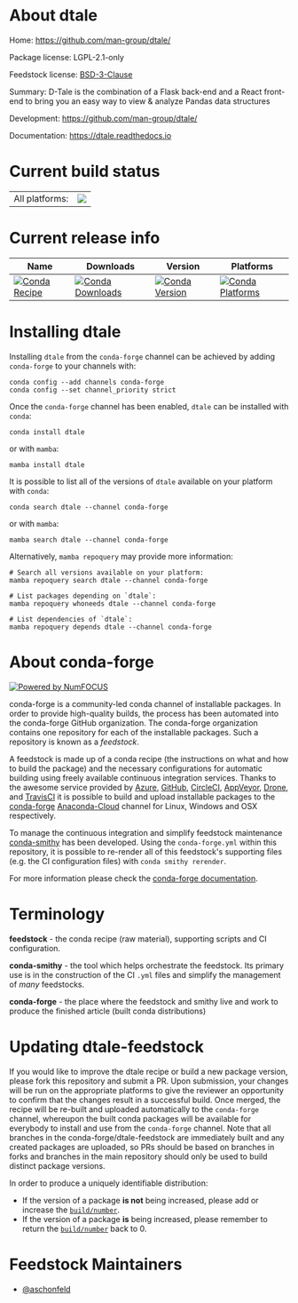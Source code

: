About dtale
===========

Home: https://github.com/man-group/dtale/

Package license: LGPL-2.1-only

Feedstock license: [BSD-3-Clause](https://github.com/conda-forge/dtale-feedstock/blob/main/LICENSE.txt)

Summary: D-Tale is the combination of a Flask back-end and a React front-end to bring you an easy way to view & analyze Pandas data structures

Development: https://github.com/man-group/dtale/

Documentation: https://dtale.readthedocs.io

Current build status
====================


<table><tr><td>All platforms:</td>
    <td>
      <a href="https://dev.azure.com/conda-forge/feedstock-builds/_build/latest?definitionId=9082&branchName=main">
        <img src="https://dev.azure.com/conda-forge/feedstock-builds/_apis/build/status/dtale-feedstock?branchName=main">
      </a>
    </td>
  </tr>
</table>

Current release info
====================

| Name | Downloads | Version | Platforms |
| --- | --- | --- | --- |
| [![Conda Recipe](https://img.shields.io/badge/recipe-dtale-green.svg)](https://anaconda.org/conda-forge/dtale) | [![Conda Downloads](https://img.shields.io/conda/dn/conda-forge/dtale.svg)](https://anaconda.org/conda-forge/dtale) | [![Conda Version](https://img.shields.io/conda/vn/conda-forge/dtale.svg)](https://anaconda.org/conda-forge/dtale) | [![Conda Platforms](https://img.shields.io/conda/pn/conda-forge/dtale.svg)](https://anaconda.org/conda-forge/dtale) |

Installing dtale
================

Installing `dtale` from the `conda-forge` channel can be achieved by adding `conda-forge` to your channels with:

```
conda config --add channels conda-forge
conda config --set channel_priority strict
```

Once the `conda-forge` channel has been enabled, `dtale` can be installed with `conda`:

```
conda install dtale
```

or with `mamba`:

```
mamba install dtale
```

It is possible to list all of the versions of `dtale` available on your platform with `conda`:

```
conda search dtale --channel conda-forge
```

or with `mamba`:

```
mamba search dtale --channel conda-forge
```

Alternatively, `mamba repoquery` may provide more information:

```
# Search all versions available on your platform:
mamba repoquery search dtale --channel conda-forge

# List packages depending on `dtale`:
mamba repoquery whoneeds dtale --channel conda-forge

# List dependencies of `dtale`:
mamba repoquery depends dtale --channel conda-forge
```


About conda-forge
=================

[![Powered by
NumFOCUS](https://img.shields.io/badge/powered%20by-NumFOCUS-orange.svg?style=flat&colorA=E1523D&colorB=007D8A)](https://numfocus.org)

conda-forge is a community-led conda channel of installable packages.
In order to provide high-quality builds, the process has been automated into the
conda-forge GitHub organization. The conda-forge organization contains one repository
for each of the installable packages. Such a repository is known as a *feedstock*.

A feedstock is made up of a conda recipe (the instructions on what and how to build
the package) and the necessary configurations for automatic building using freely
available continuous integration services. Thanks to the awesome service provided by
[Azure](https://azure.microsoft.com/en-us/services/devops/), [GitHub](https://github.com/),
[CircleCI](https://circleci.com/), [AppVeyor](https://www.appveyor.com/),
[Drone](https://cloud.drone.io/welcome), and [TravisCI](https://travis-ci.com/)
it is possible to build and upload installable packages to the
[conda-forge](https://anaconda.org/conda-forge) [Anaconda-Cloud](https://anaconda.org/)
channel for Linux, Windows and OSX respectively.

To manage the continuous integration and simplify feedstock maintenance
[conda-smithy](https://github.com/conda-forge/conda-smithy) has been developed.
Using the ``conda-forge.yml`` within this repository, it is possible to re-render all of
this feedstock's supporting files (e.g. the CI configuration files) with ``conda smithy rerender``.

For more information please check the [conda-forge documentation](https://conda-forge.org/docs/).

Terminology
===========

**feedstock** - the conda recipe (raw material), supporting scripts and CI configuration.

**conda-smithy** - the tool which helps orchestrate the feedstock.
                   Its primary use is in the construction of the CI ``.yml`` files
                   and simplify the management of *many* feedstocks.

**conda-forge** - the place where the feedstock and smithy live and work to
                  produce the finished article (built conda distributions)


Updating dtale-feedstock
========================

If you would like to improve the dtale recipe or build a new
package version, please fork this repository and submit a PR. Upon submission,
your changes will be run on the appropriate platforms to give the reviewer an
opportunity to confirm that the changes result in a successful build. Once
merged, the recipe will be re-built and uploaded automatically to the
`conda-forge` channel, whereupon the built conda packages will be available for
everybody to install and use from the `conda-forge` channel.
Note that all branches in the conda-forge/dtale-feedstock are
immediately built and any created packages are uploaded, so PRs should be based
on branches in forks and branches in the main repository should only be used to
build distinct package versions.

In order to produce a uniquely identifiable distribution:
 * If the version of a package **is not** being increased, please add or increase
   the [``build/number``](https://docs.conda.io/projects/conda-build/en/latest/resources/define-metadata.html#build-number-and-string).
 * If the version of a package **is** being increased, please remember to return
   the [``build/number``](https://docs.conda.io/projects/conda-build/en/latest/resources/define-metadata.html#build-number-and-string)
   back to 0.

Feedstock Maintainers
=====================

* [@aschonfeld](https://github.com/aschonfeld/)

